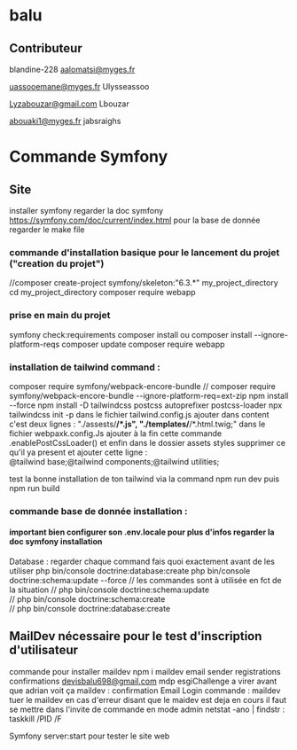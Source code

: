 # balu
## Contributeur
  blandine-228
  aalomatsi@myges.fr

   uassooemane@myges.fr
   Ulysseassoo

   Lyzabouzar@gmail.com
   Lbouzar
   
   abouaki1@myges.fr
   jabsraighs

   
# Commande Symfony
## Site 
installer symfony regarder la doc symfony
https://symfony.com/doc/current/index.html 
pour la base de donnée regarder le make file 

### commande d'installation basique pour le lancement du projet ("creation du projet")
  //composer create-project symfony/skeleton:"6.3.*" my_project_directory
    cd my_project_directory
    composer require webapp  
### prise en main du projet  
  symfony check:requirements
  composer install ou composer install --ignore-platform-reqs
  composer update
  composer require webapp  
### installation de tailwind command :
  composer require symfony/webpack-encore-bundle // composer require symfony/webpack-encore-bundle --ignore-platform-req=ext-zip
  npm install --force
  npm install -D tailwindcss postcss autoprefixer postcss-loader
  npx tailwindcss init -p
     dans le fichier tailwind.config.js ajouter dans content c'est deux lignes :
     "./assests/**/*.js", "./templates/**/*.html.twig;"
     dans le fichier webpaxk.config.Js ajouter à la fin cette commande  
     .enablePostCssLoader()
     et enfin dans le dossier assets styles supprimer ce qu'il ya present et ajouter cette ligne :  
     @tailwind base;@tailwind components;@tailwind utilities;

 test la bonne installation de ton tailwind via la command npm run dev puis npm run build
 


### commande base de donnée installation :
#### important bien configurer son .env.locale pour plus d'infos regarder la doc symfony installation
  Database : regarder chaque command fais quoi exactement avant de les utiliser
  php bin/console doctrine:database:create 
  php bin/console doctrine:schema:update --force 
  // les commandes sont à utilisée en fct de la situation
  //  php bin/console doctrine:schema:update                     
  //  php bin/console doctrine:schema:create  
  //  php bin/console doctrine:database:create 

## MailDev nécessaire pour le test d'inscription d'utilisateur
commande pour installer maildev 
npm i maildev 
email sender registrations confirmations devisbalu698@gmail.com mdp esgiChallenge a virer avant que adrian voit ça
maildev : confirmation Email Login 
commande : 
  maildev
  tuer le maildev en cas d'erreur disant que le maidev est deja en cours 
  il faut se mettre dans l'invite de commande en mode admin 
  netstat -ano | findstr :<PORT>
  taskkill /PID <PID> /F

Symfony server:start pour tester le site web
